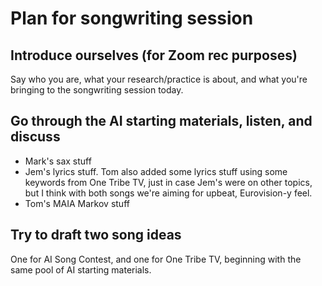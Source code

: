 # Plan for songwriting session

## Introduce ourselves (for Zoom rec purposes)
Say who you are, what your research/practice is about, and what you're bringing to the songwriting session today.

## Go through the AI starting materials, listen, and discuss

* Mark's sax stuff
* Jem's lyrics stuff. Tom also added some lyrics stuff using some keywords from One Tribe TV, just in case Jem's were on other topics, but I think with both songs we're aiming for upbeat, Eurovision-y feel.
* Tom's MAIA Markov stuff

## Try to draft two song ideas
One for AI Song Contest, and one for One Tribe TV, beginning with the same pool of AI starting materials.
